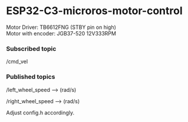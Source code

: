 # ESP32-C3-microros-motor-control
Motor Driver: TB6612FNG (STBY pin on high)  
Motor with encoder: JGB37-520 12V333RPM

### Subscribed topic  
/cmd_vel

### Published topics  

/left_wheel_speed --> (rad/s)  

/right_wheel_speed --> (rad/s)  


Adjust config.h accordingly.
